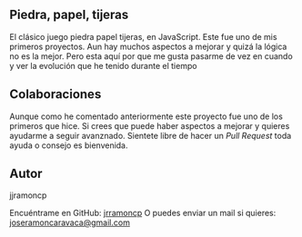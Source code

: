 ## Piedra, papel, tijeras

El clásico juego piedra papel tijeras, en JavaScript. Este fue uno de mis primeros proyectos. 
Aun hay muchos aspectos a mejorar y quizá la lógica no es la mejor. Pero esta aquí por que me gusta pasarme de vez en cuando 
y ver la evolución que he tenido durante el tiempo

## Colaboraciones
Aunque como he comentado anteriormente este proyecto fue uno de los primeros que hice. Si crees que puede haber aspectos a mejorar y quieres ayudarme a 
seguir avanznado. Sientete libre de hacer un *Pull Request* toda ayuda o consejo es bienvenida. 

## Autor
jjramoncp 

Encuéntrame en GitHub: [jrramoncp](https://github.com/jrramoncp)
O puedes enviar un mail si quieres: joseramoncaravaca@gmail.com

